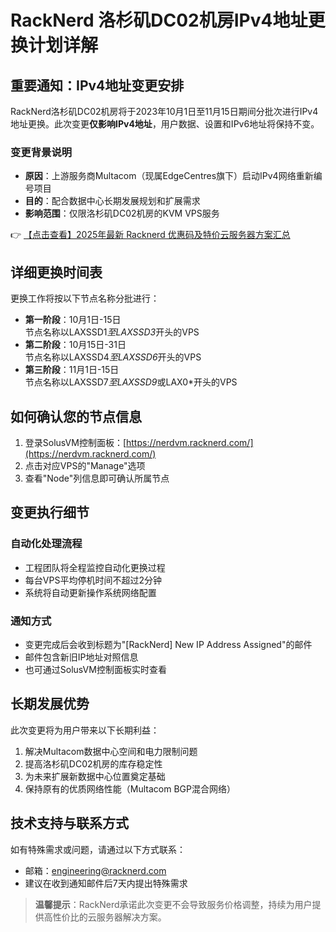 # RackNerd 洛杉矶DC02机房IPv4地址更换计划详解

## 重要通知：IPv4地址变更安排

RackNerd洛杉矶DC02机房将于2023年10月1日至11月15日期间分批次进行IPv4地址更换。此次变更**仅影响IPv4地址**，用户数据、设置和IPv6地址将保持不变。

### 变更背景说明
- **原因**：上游服务商Multacom（现属EdgeCentres旗下）启动IPv4网络重新编号项目
- **目的**：配合数据中心长期发展规划和扩展需求
- **影响范围**：仅限洛杉矶DC02机房的KVM VPS服务

👉 [【点击查看】2025年最新 Racknerd 优惠码及特价云服务器方案汇总](https://bit.ly/Rack_Nerd)

## 详细更换时间表

更换工作将按以下节点名称分批进行：

- **第一阶段**：10月1日-15日  
  节点名称以LAXSSD1*至LAXSSD3*开头的VPS
- **第二阶段**：10月15日-31日  
  节点名称以LAXSSD4*至LAXSSD6*开头的VPS
- **第三阶段**：11月1日-15日  
  节点名称以LAXSSD7*至LAXSSD9*或LAX0*开头的VPS

## 如何确认您的节点信息

1. 登录SolusVM控制面板：[https://nerdvm.racknerd.com/](https://nerdvm.racknerd.com/)
2. 点击对应VPS的"Manage"选项
3. 查看"Node"列信息即可确认所属节点

## 变更执行细节

### 自动化处理流程
- 工程团队将全程监控自动化更换过程
- 每台VPS平均停机时间不超过2分钟
- 系统将自动更新操作系统网络配置

### 通知方式
- 变更完成后会收到标题为"[RackNerd] New IP Address Assigned"的邮件
- 邮件包含新旧IP地址对照信息
- 也可通过SolusVM控制面板实时查看

## 长期发展优势

此次变更将为用户带来以下长期利益：
1. 解决Multacom数据中心空间和电力限制问题
2. 提高洛杉矶DC02机房的库存稳定性
3. 为未来扩展新数据中心位置奠定基础
4. 保持原有的优质网络性能（Multacom BGP混合网络）

## 技术支持与联系方式

如有特殊需求或问题，请通过以下方式联系：
- 邮箱：engineering@racknerd.com
- 建议在收到通知邮件后7天内提出特殊需求

> **温馨提示**：RackNerd承诺此次变更不会导致服务价格调整，持续为用户提供高性价比的云服务器解决方案。